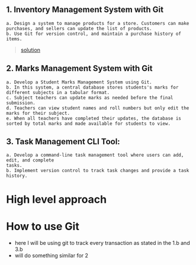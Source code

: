 ## 1. Inventory Management System with Git
    a. Design a system to manage products for a store. Customers can make purchases, and sellers can update the list of products.
    b. Use Git for version control, and maintain a purchase history of items.
> [solution](./prj1/Readme.md)
## 2. Marks Management System with Git
    a. Develop a Student Marks Management System using Git.
    b. In this system, a central database stores students's marks for different subjects in a tabular format.
    c. Subject teachers can update marks as needed before the final submission.
    d. Teachers can view student names and roll numbers but only edit the marks for their subject.
    e. When all teachers have completed their updates, the database is sorted by total marks and made available for students to view.
## 3. Task Management CLI Tool:
    a. Develop a command-line task management tool where users can add, edit, and complete
    tasks.
    b. Implement version control to track task changes and provide a task history.


# High level approach
# How to use Git
- here I will be using git to track every transaction as stated in the 1.b and 3.b
- will do something similar for 2
